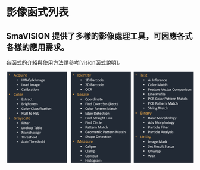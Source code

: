 # 影像函式列表

## SmaVISION 提供了多樣的影像處理工具，可因應各式各樣的應用需求。

各函式的介紹與使用方法請參考\[[vision函式說明](../../fu/vision-han-shi-ming/)\]。

![](../../.gitbook/assets/tu-pian-42.png)

